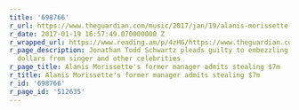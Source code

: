 ```yaml
---
title: '698766'
r_url: https://www.theguardian.com/music/2017/jan/19/alanis-morissette-former-manager-admits-stealing-almost-7m
r_date: 2017-01-19 16:57:49.070000000 Z
r_wrapped_url: https://www.reading.am/p/4zHG/https://www.theguardian.com/music/2017/jan/19/alanis-morissette-former-manager-admits-stealing-almost-7m
r_page_description: Jonathan Todd Schwartz pleads guilty to embezzling millions of
  dollars from singer and other celebrities
r_page_title: Alanis Morissette's former manager admits stealing $7m
r_title: Alanis Morissette's former manager admits stealing $7m
r_id: '698766'
r_page_id: '512635'
---
```



